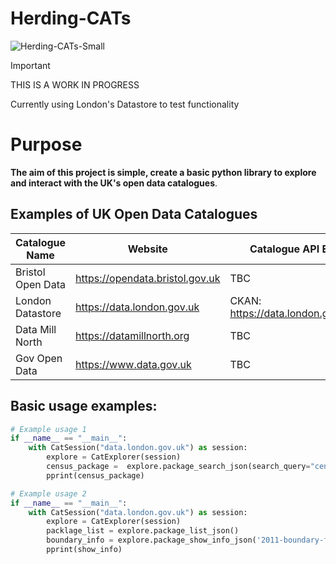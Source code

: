 # Herding-CATs

![Herding-CATs-Small](https://github.com/CHRISCARLON/Herding-CATs/assets/138154138/c8fa93e2-ac8b-4718-810d-c92c7254780f)

>[!IMPORTANT]
> THIS IS A WORK IN PROGRESS
>
> Currently using London's Datastore to test functionality

# Purpose

**The aim of this project is simple, create a basic python library to explore and interact with the UK's open data catalogues**.

## Examples of UK Open Data Catalogues

| Catalogue Name | Website | Catalogue API Endpoint |
|----------------|---------|-------------------|
| Bristol Open Data | https://opendata.bristol.gov.uk | TBC |
| London Datastore | https://data.london.gov.uk | CKAN: https://data.london.gov.uk/api/3/ |
| Data Mill North | https://datamillnorth.org | TBC |
| Gov Open Data | https://www.data.gov.uk | TBC |

## Basic usage examples:

```python
# Example usage 1
if __name__ == "__main__":
    with CatSession("data.london.gov.uk") as session:
        explore = CatExplorer(session)
        census_package =  explore.package_search_json(search_query="census")
        pprint(census_package)
```

```python
# Example usage 2
if __name__ == "__main__":
    with CatSession("data.london.gov.uk") as session:
        explore = CatExplorer(session)
        packlage_list = explore.package_list_json()
        boundary_info = explore.package_show_info_json('2011-boundary-files')
        pprint(show_info)
```
